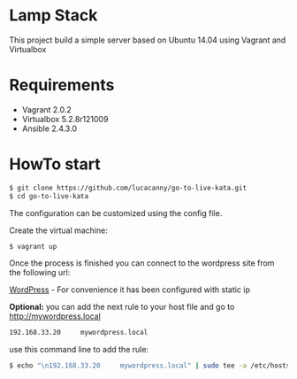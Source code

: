 Lamp Stack
==========

This project build a simple server based on Ubuntu 14.04 using Vagrant and Virtualbox

Requirements
============

-   Vagrant 2.0.2
-   Virtualbox 5.2.8r121009
-   Ansible 2.4.3.0

HowTo start
===========


``` {.bash org-language="sh"}
$ git clone https://github.com/lucacanny/go-to-live-kata.git
$ cd go-to-live-kata
```

The configuration can be customized using the config file.

Create the virtual machine:

``` {.bash org-language="sh"}
$ vagrant up
```

Once the process is finished you can connect to the wordpress site from the following url:

[WordPress](http://192.168.33.20/wordpress) - 
For convenience it has been configured with static ip

**Optional:** you can add the next rule to your host file and go to http://mywordpress.local

``` {.bash org-language="sh"}
192.168.33.20     mywordpress.local
```

use this command line to add the rule:

``` {.bash org-language="sh"}
$ echo "\n192.168.33.20     mywordpress.local" | sudo tee -a /etc/hosts
```